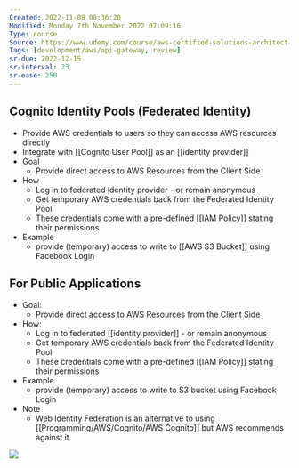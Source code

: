 ```yaml
---
Created: 2022-11-08 08:36:20
Modified: Monday 7th November 2022 07:09:16
Type: course
Source: https://www.udemy.com/course/aws-certified-solutions-architect-associate-saa-c01/?xref=E0Aed11STH4LPUQvCz0GJFABTmM=
Tags: [development/aws/api-gateway, review]
sr-due: 2022-12-15
sr-interval: 23
sr-ease: 250
---
```


## Cognito Identity Pools (Federated Identity)

- Provide AWS credentials to users so they can access AWS resources directly
- Integrate with [[Cognito User Pool]] as an [[identity provider]]
- Goal
	- Provide direct access to AWS Resources from the Client Side
- How
	- Log in to federated identity provider - or remain anonymous
	- Get temporary AWS credentials back from the Federated Identity Pool
	- These credentials come with a pre-defined [[IAM Policy]] stating their permissions
- Example
	- provide (temporary) access to write to [[AWS S3 Bucket]] using Facebook Login

## For Public Applications

- Goal:
    - Provide direct access to AWS Resources from the Client Side
- How:
    - Log in to federated [[identity provider]] - or remain anonymous
    - Get temporary AWS credentials back from the Federated Identity Pool
    - These credentials come with a pre-defined [[IAM Policy]] stating their permissions
- Example
    - provide (temporary) access to write to S3 bucket using Facebook Login
- Note
    - Web Identity Federation is an alternative to using [[Programming/AWS/Cognito/AWS Cognito]] but AWS recommends against it.

![](2020-01-01-15-20-47.png)

